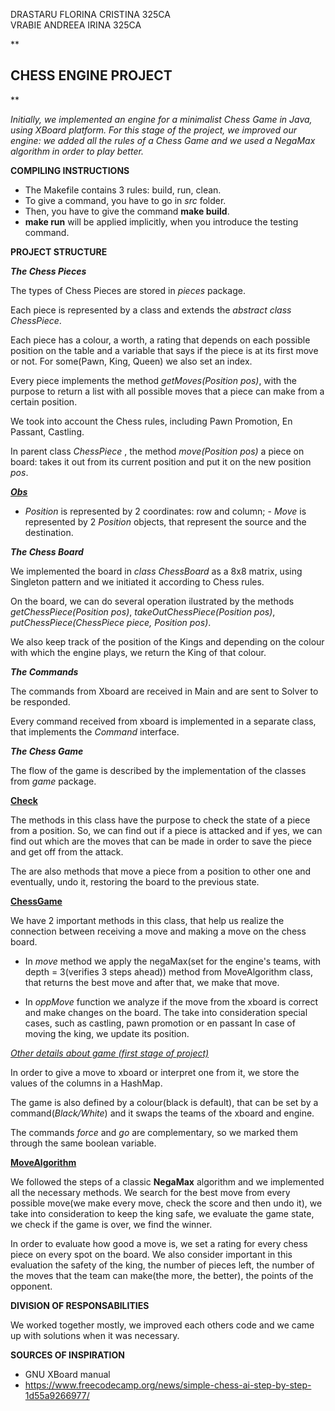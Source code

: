 

DRASTARU FLORINA CRISTINA 325CA\
VRABIE ANDREEA IRINA 325CA


**

## CHESS ENGINE PROJECT

**

*Initially, we implemented an engine for a minimalist Chess Game in Java, using XBoard platform. For this stage of the project, we improved our engine: we added all the rules of a Chess Game and we used a NegaMax algorithm in order to play better.*

**COMPILING INSTRUCTIONS**

 - The Makefile contains 3 rules: build, run, clean. 
 - To give a command, you have to go in *src* folder. 
 - Then, you have to give the command **make build**.
 -  **make run** will be applied implicitly, when you introduce the testing command.

**PROJECT STRUCTURE**

***The Chess Pieces***

The types of Chess Pieces are stored in *pieces* package. 

Each piece is represented by a class and extends  the *abstract class ChessPiece*.

Each piece has a colour, a worth,  a rating that depends on each possible position on the table and a variable that says if the piece is at its first move or not. For some(Pawn, King, Queen) we also set an index.

Every piece implements the method *getMoves(Position pos)*, with the purpose to return a list with all possible moves that a piece can make from a certain position.

We took into account the Chess rules, including Pawn Promotion, En Passant, Castling.

In parent class *ChessPiece* , the method *move(Position pos)*  a piece on board: takes it out from its current position and put it on the new position *pos*.

***<u>Obs</u>***
 - *Position* is represented by 2 coordinates: row and column;
	       - *Move* is represented by 2 *Position* objects, that represent the source and the destination.

***The Chess Board***

We implemented the board in *class ChessBoard* as a 8x8 matrix,  using Singleton pattern and we initiated it according to Chess rules.

On the board, we can do several operation ilustrated by the methods *getChessPiece(Position pos)*, *takeOutChessPiece(Position pos)*, *putChessPiece(ChessPiece piece, Position pos)*. 

We also keep track of the position of the Kings and depending on the colour with which the engine plays, we return the King of that colour.

***The Commands***

The commands from Xboard are received in Main and are sent to Solver to be responded.

Every command received from xboard is implemented in a separate class, that implements the *Command* interface.

***The Chess Game***

The flow of the game is described by the implementation of the classes from *game* package. 

<u> **Check** </u>

The methods in this class have the purpose to check the state of a piece from a position. So, we can find out if a piece is attacked and if yes, we can find out which are the moves that can be made in order to save the piece and get off from the attack.
 
 The are also methods that move a piece from a position to other one and eventually, undo it, restoring the board to the previous state.

<u> **ChessGame**</u>

We have 2 important methods in this class, that help us realize the connection between receiving a move and making a move on the chess board.

 - In *move* method we apply the negaMax(set for the engine's teams, with depth = 3(verifies 3 steps ahead)) method from MoveAlgorithm class, that returns the best move and after that, we make that move.
 
 - In *oppMove* function we analyze if the move from the xboard is correct and make changes on the board. The take into consideration special cases, such as castling, pawn promotion or en passant In case of moving the king, we update its position.

*<u>Other details about game (first stage of project)</u>*

In order to give a move to xboard or interpret one from it, 
we store the values of the columns in a HashMap. 

The game is also defined by a colour(black is default), that can be 
set by a command(*Black/White*) and it swaps the teams of the xboard and engine. 

The commands *force* and *go* are complementary, 
so we marked them through the same boolean variable.

<u> **MoveAlgorithm**</u>

We followed the steps of a classic **NegaMax** algorithm and we implemented all the necessary methods. We search for the best move from every possible move(we make every move, check the score and then undo it), we take into consideration to keep the king safe, we evaluate the game state, we check if the game is over, we find the winner.

In order to evaluate how good a move is, we set a rating for every chess piece on every spot on the board. We also consider important in this evaluation the safety of the king, the number of pieces left, the number of the moves that the team can make(the more, the better), the points of the opponent.


**DIVISION OF RESPONSABILITIES**

We worked together mostly, we improved each others code and we came up with solutions when it was necessary.

**SOURCES OF INSPIRATION**
- GNU XBoard manual
- https://www.freecodecamp.org/news/simple-chess-ai-step-by-step-1d55a9266977/

